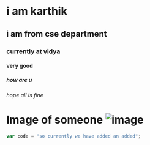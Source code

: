 # i am karthik 
## i am from cse department
### currently at vidya 
#### very good
##### how are u 
###### hope all is fine
# Image of someone ![image](https://i.pinimg.com/474x/23/b6/4a/23b64ac6cc65d01bc75fe29bd72fcf2b.jpg)


``` javascript
var code = "so currently we have added an added";
```
